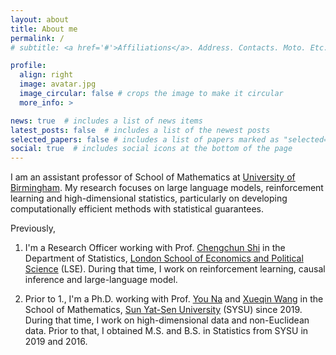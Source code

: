 ```yaml
---
layout: about
title: About me
permalink: /
# subtitle: <a href='#'>Affiliations</a>. Address. Contacts. Moto. Etc.

profile:
  align: right
  image: avatar.jpg
  image_circular: false # crops the image to make it circular
  more_info: >

news: true  # includes a list of news items
latest_posts: false  # includes a list of the newest posts
selected_papers: false # includes a list of papers marked as "selected={true}"
social: true  # includes social icons at the bottom of the page
---
```


I am an assistant professor of School of Mathematics at [University of Birmingham](https://www.birmingham.ac.uk/about/college-of-engineering-and-physical-sciences/mathematics). My research focuses on large language models, reinforcement learning and high-dimensional statistics, particularly on developing computationally efficient methods with statistical guarantees. 

Previously, 

1. I'm a Research Officer working with Prof. [Chengchun Shi](https://callmespring.github.io/) in the Department of Statistics, [London School of Economics and Political Science](https://www.lse.ac.uk/statistics) (LSE). During that time, I work on reinforcement learning, causal inference and large-language model. 

2. Prior to 1., I'm a Ph.D. working with Prof. [You Na](https://www.essex.ac.uk/people/youna85902/na-you) and [Xueqin Wang](https://bs.ustc.edu.cn/english/profile-650.html) in the School of Mathematics, [Sun Yat-Sen University](https://www.sysu.edu.cn/) (SYSU) since 2019. During that time, I work on high-dimensional data and non-Euclidean data. Prior to that, I obtained M.S. and B.S. in Statistics from SYSU in 2019 and 2016.

<!-- **PhD Opportunity.** I have projects available for motivated PhD students, with scholarships offered. Please contact me if you are interested. -->